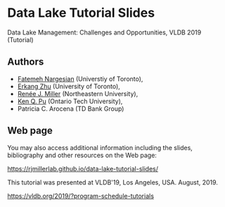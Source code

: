 # Data Lake Tutorial Slides

Data Lake Management: Challenges and Opportunities, VLDB 2019 (Tutorial)

## Authors

* [Fatemeh Nargesian](http://www.cs.toronto.edu/~fnargesian/) (Universtiy of Toronto), 
* [Erkang Zhu](http://ekzhu.com) (University of Toronto), 
* [Renée J. Miller](https://www.khoury.northeastern.edu/people/renee-miller/) (Northeastern University), 
* [Ken Q. Pu](http://kenpu.ca/) (Ontario Tech University), 
* Patricia C. Arocena (TD Bank Group)

## Web page

You may also access additional information including the slides, bibliography and other resources on the Web page:

https://rjmillerlab.github.io/data-lake-tutorial-slides/

This tutorial was presented at VLDB'19, Los Angeles, USA.  August, 2019.

https://vldb.org/2019/?program-schedule-tutorials
